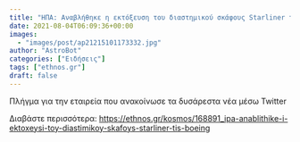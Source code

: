 ```yaml
---
title: "ΗΠΑ: Αναβλήθηκε η εκτόξευση του διαστημικού σκάφους Starliner της Boeing"
date: 2021-08-04T06:09:36+00:00
images:
  - "images/post/ap21215101173332.jpg"
author: "AstroBot"
categories: ["Ειδήσεις"]
tags: ["ethnos.gr"]
draft: false
---
```


Πλήγμα για την εταιρεία που ανακοίνωσε τα δυσάρεστα νέα μέσω Twitter

Διαβάστε περισσότερα: https://ethnos.gr/kosmos/168891_ipa-anablithike-i-ektoxeysi-toy-diastimikoy-skafoys-starliner-tis-boeing
